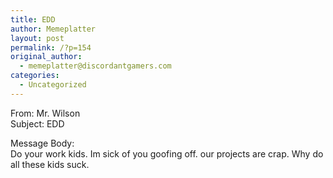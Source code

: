 ```yaml
---
title: EDD
author: Memeplatter
layout: post
permalink: /?p=154
original_author:
  - memeplatter@discordantgamers.com
categories:
  - Uncategorized
---
```

From: Mr. Wilson  
Subject: EDD

Message Body:  
Do your work kids. Im sick of you goofing off. our projects are crap. Why do all these kids suck.
